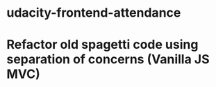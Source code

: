 udacity-frontend-attendance
===========================
# Refactor old spagetti code using separation of concerns (Vanilla JS MVC)

